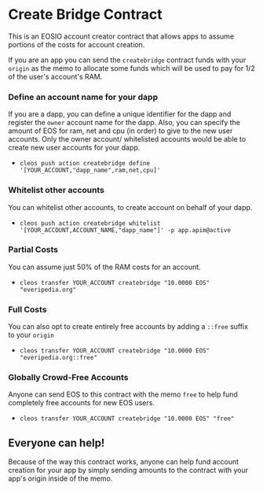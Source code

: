 # Create Bridge Contract

This is an EOSIO account creator contract that allows apps to assume portions of the costs for account creation.


If you are an app you can send the `createbridge` contract funds with your `origin` as the memo to allocate some funds which will be used to pay for 1/2 of the user's account's RAM.

### Define an account name for your dapp

If you are a dapp, you can define a unique identifier for the dapp and register the `owner` account name for the dapp. Also, you can specify the amount of EOS for ram, net and cpu (in order) to give to the new user accounts. Only the owner account/ whitelisted accounts would be able to create new user accounts for your dapp. 
- `cleos push action createbridge define '[YOUR_ACCOUNT,"dapp_name",ram,net,cpu]'`

### Whitelist other accounts

You can whitelist other accounts, to create account on behalf of your dapp.
-  `cleos push action createbridge whitelist '[YOUR_ACCOUNT,ACCOUNT_NAME,"dapp_name"]' -p app.apim@active`

### Partial Costs

You can assume just 50% of the RAM costs for an account.
- `cleos transfer YOUR_ACCOUNT createbridge "10.0000 EOS" "everipedia.org"`

### Full Costs

You can also opt to create entirely free accounts by adding a `::free` suffix to your `origin`
- `cleos transfer YOUR_ACCOUNT createbridge "10.0000 EOS" "everipedia.org::free"`

### Globally Crowd-Free Accounts

Anyone can send EOS to this contract with the memo `free` to help fund completely free accounts for new EOS users.
- `cleos transfer YOUR_ACCOUNT createbridge "10.0000 EOS" "free"`



## Everyone can help!

Because of the way this contract works, anyone can help fund account creation for your app by simply sending amounts
to the contract with your app's origin inside of the memo.

